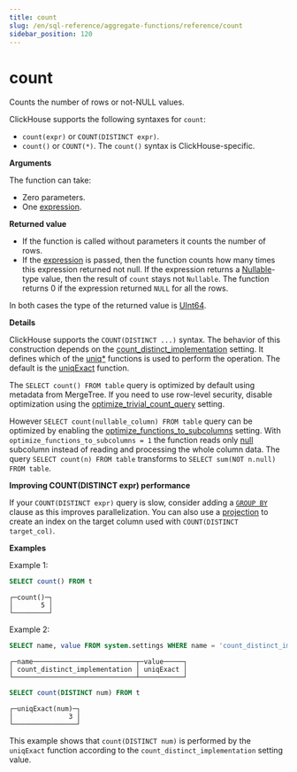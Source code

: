 ```yaml
---
title: count
slug: /en/sql-reference/aggregate-functions/reference/count
sidebar_position: 120
---
```


# count

Counts the number of rows or not-NULL values.

ClickHouse supports the following syntaxes for `count`:

- `count(expr)` or `COUNT(DISTINCT expr)`.
- `count()` or `COUNT(*)`. The `count()` syntax is ClickHouse-specific.

**Arguments**

The function can take:

- Zero parameters.
- One [expression](../../../sql-reference/syntax.md#syntax-expressions).

**Returned value**

- If the function is called without parameters it counts the number of rows.
- If the [expression](../../../sql-reference/syntax.md#syntax-expressions) is passed, then the function counts how many times this expression returned not null. If the expression returns a [Nullable](../../../sql-reference/data-types/nullable.md)-type value, then the result of `count` stays not `Nullable`. The function returns 0 if the expression returned `NULL` for all the rows.

In both cases the type of the returned value is [UInt64](../../../sql-reference/data-types/int-uint.md).

**Details**

ClickHouse supports the `COUNT(DISTINCT ...)` syntax. The behavior of this construction depends on the [count_distinct_implementation](../../../operations/settings/settings.md#count_distinct_implementation) setting. It defines which of the [uniq\*](../../../sql-reference/aggregate-functions/reference/uniq.md#agg_function-uniq) functions is used to perform the operation. The default is the [uniqExact](../../../sql-reference/aggregate-functions/reference/uniqexact.md#agg_function-uniqexact) function.

The `SELECT count() FROM table` query is optimized by default using metadata from MergeTree. If you need to use row-level security, disable optimization using the [optimize_trivial_count_query](../../../operations/settings/settings.md#optimize-trivial-count-query) setting.

However `SELECT count(nullable_column) FROM table` query can be optimized by enabling the [optimize_functions_to_subcolumns](../../../operations/settings/settings.md#optimize-functions-to-subcolumns) setting. With `optimize_functions_to_subcolumns = 1` the function reads only [null](../../../sql-reference/data-types/nullable.md#finding-null) subcolumn instead of reading and processing the whole column data. The query `SELECT count(n) FROM table` transforms to `SELECT sum(NOT n.null) FROM table`.

**Improving COUNT(DISTINCT expr) performance**

If your `COUNT(DISTINCT expr)` query is slow, consider adding a [`GROUP BY`](../../../sql-reference/statements/select/group-by.md) clause as this improves parallelization. You can also use a [projection](../../../sql-reference/statements/alter/projection.md) to create an index on the target column used with `COUNT(DISTINCT target_col)`.

**Examples**

Example 1:

``` sql
SELECT count() FROM t
```

``` text
┌─count()─┐
│       5 │
└─────────┘
```

Example 2:

``` sql
SELECT name, value FROM system.settings WHERE name = 'count_distinct_implementation'
```

``` text
┌─name──────────────────────────┬─value─────┐
│ count_distinct_implementation │ uniqExact │
└───────────────────────────────┴───────────┘
```

``` sql
SELECT count(DISTINCT num) FROM t
```

``` text
┌─uniqExact(num)─┐
│              3 │
└────────────────┘
```

This example shows that `count(DISTINCT num)` is performed by the `uniqExact` function according to the `count_distinct_implementation` setting value.
